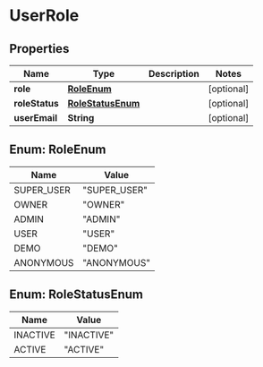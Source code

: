 # UserRole

## Properties

| Name           | Type                                  | Description | Notes      |
| -------------- | ------------------------------------- | ----------- | ---------- |
| **role**       | [**RoleEnum**](#RoleEnum)             |             | [optional] |
| **roleStatus** | [**RoleStatusEnum**](#RoleStatusEnum) |             | [optional] |
| **userEmail**  | **String**                            |             | [optional] |

<a name="RoleEnum"></a>

## Enum: RoleEnum

| Name       | Value                  |
| ---------- | ---------------------- |
| SUPER_USER | &quot;SUPER_USER&quot; |
| OWNER      | &quot;OWNER&quot;      |
| ADMIN      | &quot;ADMIN&quot;      |
| USER       | &quot;USER&quot;       |
| DEMO       | &quot;DEMO&quot;       |
| ANONYMOUS  | &quot;ANONYMOUS&quot;  |

<a name="RoleStatusEnum"></a>

## Enum: RoleStatusEnum

| Name     | Value                |
| -------- | -------------------- |
| INACTIVE | &quot;INACTIVE&quot; |
| ACTIVE   | &quot;ACTIVE&quot;   |
